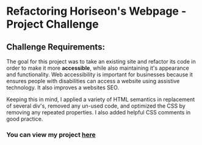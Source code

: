 # Refactoring Horiseon's Webpage - Project Challenge
## Challenge Requirements:
The goal for this project was to take an existing site and refactor its code in order to make it more **accessible**, while also maintaining it's appearance and functionality. Web accessibility is important for businesses because it ensures people with disabilities can access a website using assistive technology. It also improves a websites SEO.

Keeping this in mind, I applied a variety of HTML semantics in replacement of several div's, removed any un-used code, and optimized the CSS by removing any repeated properties. I also added helpful CSS comments in good practice.

### You can view my project [here](https://adairconlin.art/horiseon/)
